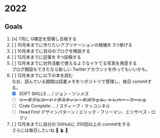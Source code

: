 # 2022

## Goals
1. [x] 7月に G検定を受検し合格する
2. [ ] 10月末までに作りたいアプリケーションの候補を 3つ挙げる
3. [ ] 10月末までに自分のブログを開設する
4. [ ] 12月末までに記事を 8つ投稿する
5. [ ] 12月末までに対外活動で使えるようなイケてる写真を用意する  
ブログ開設もできたなら新しい Twitterアカウントを作ってもいいかも。
1. [ ] 12月末までに以下の本を読む  
なお、読んでいる期間は読書メモをリポジトリで管理し、毎日 commitする。
    - [x] SOFT SKILLS ... / ジョン・ソンメズ
    - [ ] ~~リーダブルコード / ダスティン・ボズウェル、トレバー・フーシェ~~
    - [ ] Code Complete ... / スティーブ・マッコンネル
    - [ ] Head First デザインパターン / エリック・フリーマン、エリザベス・ロブソ
1. [ ] 12月末までに自分の GitHubに 250回以上の commitをする  
さらには毎日したいね 🌱 🪴 🌷
